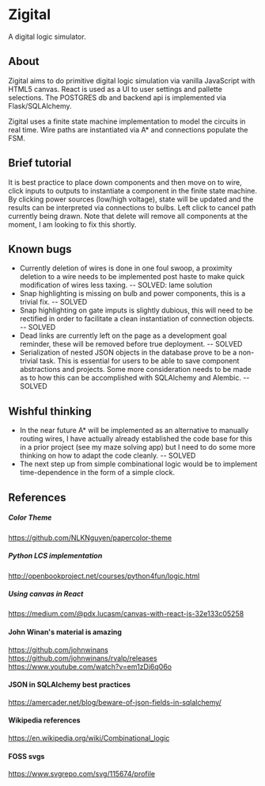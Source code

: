 # Zigital
A digital logic simulator.

## About
Zigital aims to do primitive digital logic simulation via vanilla JavaScript with HTML5 canvas.
React is used as a UI to user settings and pallette selections. The POSTGRES db and backend api
is implemented via Flask/SQLAlchemy.

Zigital uses a finite state machine implementation to model the circuits in real time. Wire paths
are instantiated via A* and connections populate the FSM.

## Brief tutorial
It is best practice to place down components and then move on to wire, click inputs to outputs to
instantiate a component in the finite state machine. By clicking power sources (low/high voltage),
state will be updated and the results can be interpreted via connections to bulbs.
Left click to cancel path currently being drawn.
Note that delete will remove all components at the moment, I am looking to fix this shortly.

## Known bugs
- Currently deletion of wires is done in one foul swoop, a proximity deletion to a wire needs to be
implemented post haste to make quick modification of wires less taxing. -- SOLVED: lame solution
- Snap highlighting is missing on bulb and power components, this is a trivial fix. -- SOLVED
- Snap highlighting on gate imputs is slightly dubious, this will need to be rectified in order
to facilitate a clean instantiation of connection objects. -- SOLVED
- Dead links are currently left on the page as a development goal reminder, these will be removed
before true deployment. -- SOLVED
- Serialization of nested JSON objects in the database prove to be a non-trivial task. This is essential
for users to be able to save component abstractions and projects. Some more consideration needs to be made
as to how this can be accomplished with SQLAlchemy and Alembic. -- SOLVED

## Wishful thinking
- In the near future A* will be implemented as an alternative to manually routing wires, I
have actually already established the code base for this in a prior project (see my maze solving app)
but I need to do some more thinking on how to adapt the code cleanly. -- SOLVED
- The next step up from simple combinational logic would be to implement time-dependence in the form
of a simple clock.

## References
##### Color Theme
https://github.com/NLKNguyen/papercolor-theme
##### Python LCS implementation
http://openbookproject.net/courses/python4fun/logic.html
##### Using canvas in React
https://medium.com/@pdx.lucasm/canvas-with-react-js-32e133c05258
#### John Winan's material is amazing
https://github.com/johnwinans
https://github.com/johnwinans/rvalp/releases
https://www.youtube.com/watch?v=em1zDi6q06o
#### JSON in SQLAlchemy best practices
https://amercader.net/blog/beware-of-json-fields-in-sqlalchemy/
#### Wikipedia references
https://en.wikipedia.org/wiki/Combinational_logic
#### FOSS svgs
https://www.svgrepo.com/svg/115674/profile
